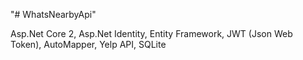 "# WhatsNearbyApi" 

Asp.Net Core 2, Asp.Net Identity, Entity Framework, JWT (Json Web Token), AutoMapper, Yelp API, SQLite
